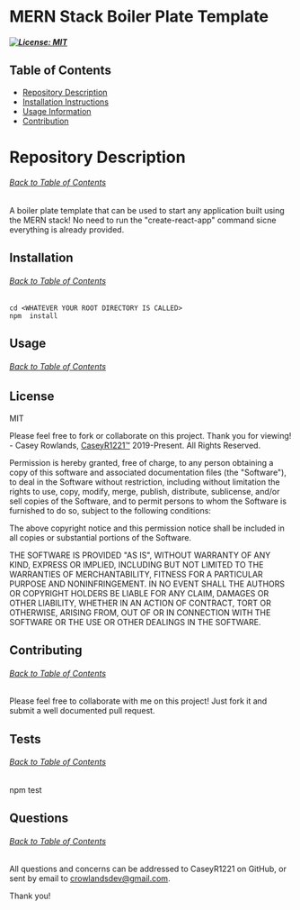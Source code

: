 # MERN Stack Boiler Plate Template
  ##### [![License: MIT](https://img.shields.io/badge/License-MIT-yellow.svg)](https://opensource.org/licenses/MIT)
  ## Table of Contents
  * [Repository Description](#description)
  * [Installation Instructions](#installation)
  * [Usage Information](#usage)
  * [Contribution](#contribute)
  
  # Repository Description
  ###### [Back to Table of Contents](#Table-of-Contents)
  A boiler plate template that can be used to start any application built using the MERN stack! No need to run the "create-react-app" command sicne everything is already provided.

  ## Installation
  ###### [Back to Table of Contents](#Table-of-Contents)
  
  ```
  cd <WHATEVER YOUR ROOT DIRECTORY IS CALLED>
  npm  install
  ```

  ## Usage
  ###### [Back to Table of Contents](#Table-of-Contents)
  
  

   
 ## License
 MIT
 
Please feel free to fork or collaborate on this project. Thank you for viewing! - Casey Rowlands, [CaseyR1221™](https://github.com/CaseyR1221/Team-Profile-Generator) 2019-Present. All Rights Reserved.
    
 Permission is hereby granted, free of charge, to any person obtaining a copy of this software and associated documentation files (the "Software"), to deal in the Software without restriction, including without limitation the rights to use, copy, modify, merge, publish, distribute, sublicense, and/or sell copies of the Software, and to permit persons to whom the Software is furnished to do so, subject to the following conditions:
 
 The above copyright notice and this permission notice shall be included in all copies or substantial portions of the Software.
 
 THE SOFTWARE IS PROVIDED "AS IS", WITHOUT WARRANTY OF ANY KIND, EXPRESS OR IMPLIED, INCLUDING BUT NOT LIMITED TO THE WARRANTIES OF MERCHANTABILITY, FITNESS FOR A PARTICULAR PURPOSE AND NONINFRINGEMENT. IN NO EVENT SHALL THE AUTHORS OR COPYRIGHT HOLDERS BE LIABLE FOR ANY CLAIM, DAMAGES OR OTHER LIABILITY, WHETHER IN AN ACTION OF CONTRACT, TORT OR OTHERWISE, ARISING FROM, OUT OF OR IN CONNECTION WITH THE SOFTWARE OR THE USE OR OTHER DEALINGS IN THE SOFTWARE.

  ## Contributing
  ###### [Back to Table of Contents](#Table-of-Contents)
  Please feel free to collaborate with me on this project! Just fork it and submit a well documented pull request.

  ## Tests
  ###### [Back to Table of Contents](#Table-of-Contents)
  npm test
  
  ## Questions
  ###### [Back to Table of Contents](#Table-of-Contents)
  All questions and concerns can be addressed to CaseyR1221 on GitHub, or sent by email to crowlandsdev@gmail.com.
  
Thank you!
